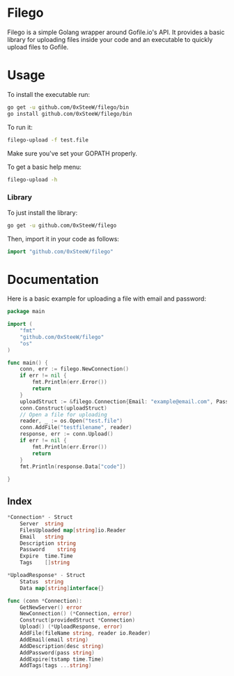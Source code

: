 # Filego

Filego is a simple Golang wrapper around Gofile.io's API. It provides a basic library for uploading files inside your code and an executable to quickly upload files to Gofile.

# Usage

To install the executable run:

```bash
go get -u github.com/0xSteeW/filego/bin
go install github.com/0xSteeW/filego/bin
```
To run it:
```bash
filego-upload -f test.file
```
Make sure you've set your GOPATH properly.

To get a basic help menu:

```bash
filego-upload -h
```
### Library
To just install the library:
```bash
go get -u github.com/0xSteeW/filego
```
Then, import it in your code as follows:
```go
import "github.com/0xSteeW/filego"
```

# Documentation

Here is a basic example for uploading a file with email and password:

```go
package main

import (
	"fmt"
	"github.com/0xSteeW/filego"
	"os"
)

func main() {
	conn, err := filego.NewConnection()
	if err != nil {
		fmt.Println(err.Error())
		return
	}
	uploadStruct := &filego.Connection{Email: "example@email.com", Password: "rockyou"}
	conn.Construct(uploadStruct)
	// Open a file for uploading
	reader, _ := os.Open("test.file")
	conn.AddFile("testfilename", reader)
	response, err := conn.Upload()
	if err != nil {
		fmt.Println(err.Error())
		return
	}
	fmt.Println(response.Data["code"])
	
}
```

## Index

```go
*Connection* - Struct
	Server	string
	FilesUploaded map[string]io.Reader
	Email	string
	Description	string
	Password	string
	Expire	time.Time
	Tags	[]string

*UploadResponse* - Struct 
	Status	string
	Data map[string]interface{}

func (conn *Connection):
	GetNewServer() error
	NewConnection() (*Connection, error)
	Construct(providedStruct *Connection)
	Upload() (*UploadResponse, error)
	AddFile(fileName string, reader io.Reader)
	AddEmail(email string)	
	AddDescription(desc string)
	AddPassword(pass string)
	AddExpire(tstamp time.Time)
	AddTags(tags ...string)
```
